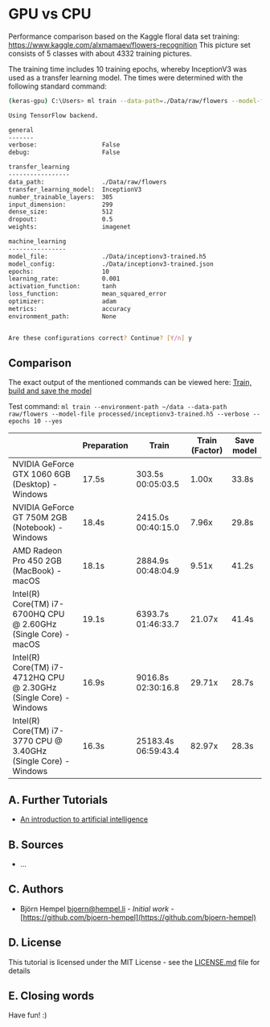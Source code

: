 # GPU vs CPU

Performance comparison based on the Kaggle floral data set training: https://www.kaggle.com/alxmamaev/flowers-recognition This picture set consists of 5 classes with about 4332 training pictures.

The training time includes 10 training epochs, whereby InceptionV3 was used as a transfer learning model. The times were determined with the following standard command:

```bash
(keras-gpu) C:\Users> ml train --data-path=./Data/raw/flowers --model-file=./Data/inceptionv3-trained.h5

Using TensorFlow backend.

general
-------
verbose:                  False
debug:                    False

transfer_learning
-----------------
data_path:                ./Data/raw/flowers
transfer_learning_model:  InceptionV3
number_trainable_layers:  305
input_dimension:          299
dense_size:               512
dropout:                  0.5
weights:                  imagenet

machine_learning
----------------
model_file:               ./Data/inceptionv3-trained.h5
model_config:             ./Data/inceptionv3-trained.json
epochs:                   10
learning_rate:            0.001
activation_function:      tanh
loss_function:            mean_squared_error
optimizer:                adam
metrics:                  accuracy
environment_path:         None


Are these configurations correct? Continue? [Y/n] y
```

## Comparison

The exact output of the mentioned commands can be viewed here: [Train, build and save the model](/markdown/image-classification/train-build-save.md)

Test command: `ml train --environment-path ~/data --data-path raw/flowers --model-file processed/inceptionv3-trained.h5 --verbose --epochs 10 --yes`

|                                                                   | Preparation | Train       | Train (Factor) | Save model |
|-------------------------------------------------------------------|-------------|-------------|----------------|------------|
| NVIDIA GeForce GTX 1060 6GB (Desktop) - Windows                   | 17.5s    | 303.5s 00:05:03.5   |  1.00x        | 33.8s |
| NVIDIA GeForce GT 750M 2GB (Notebook) - Windows                   | 18.4s    | 2415.0s 00:40:15.0  |  7.96x        | 29.8s |
| AMD Radeon Pro 450 2GB (MacBook) - macOS                          | 18.1s    | 2884.9s 00:48:04.9  |  9.51x        | 41.2s |
| Intel(R) Core(TM) i7-6700HQ CPU @ 2.60GHz (Single Core) - macOS   | 19.1s    | 6393.7s 01:46:33.7  | 21.07x        | 41.4s |
| Intel(R) Core(TM) i7-4712HQ CPU @ 2.30GHz (Single Core) - Windows | 16.9s    | 9016.8s 02:30:16.8  | 29.71x        | 28.7s |
| Intel(R) Core(TM) i7-3770 CPU @ 3.40GHz (Single Core) - Windows   | 16.3s    | 25183.4s 06:59:43.4 | 82.97x        | 28.3s |

## A. Further Tutorials

* [An introduction to artificial intelligence](https://github.com/friends-of-ai/an-introduction-to-artificial-intelligence)

## B. Sources

* ...

## C. Authors

* Björn Hempel <bjoern@hempel.li> - _Initial work_ - [https://github.com/bjoern-hempel](https://github.com/bjoern-hempel)

## D. License

This tutorial is licensed under the MIT License - see the [LICENSE.md](/LICENSE.md) file for details

## E. Closing words

Have fun! :)

